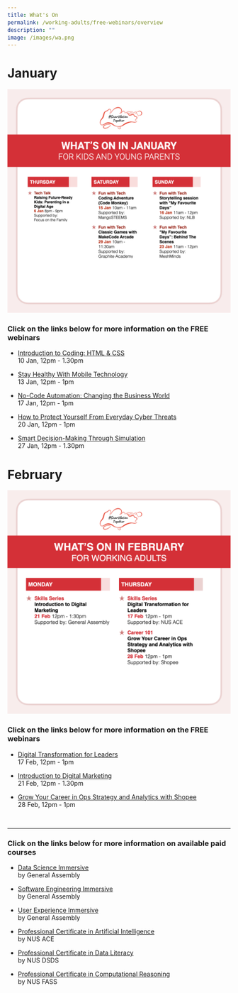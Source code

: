 ```yaml
---
title: What's On
permalink: /working-adults/free-webinars/overview
description: ""
image: /images/wa.png
---
```

# January

![Free webinars in January for working adults](/images/snt_jan_22_kids.jpeg)

### Click on the links below for more information on the FREE webinars

* [Introduction to Coding: HTML & CSS](/working-adults/free-webinars/coding-html-and-css-jan2022) <br>
10 Jan,  12pm - 1.30pm
 
* [Stay Healthy With Mobile Technology](/working-adults/free-webinars/stay-healthy-with-mobile-technology-jan2022) <br>
13 Jan,  12pm - 1pm
 
* [No-Code Automation: Changing the Business World](/working-adults/free-webinars/no-code-automation-changing-the-business-world-jan2022)<br>
 17 Jan, 12pm - 1pm  
 
* [How to Protect Yourself From Everyday Cyber Threats](/working-adults/free-webinars/protect-from-everyday-cyber-threats-jan2022) <br>
 20 Jan, 12pm - 1pm

 * [Smart Decision-Making Through Simulation](/working-adults/free-webinars/smart-decision-making-through-simulation-jan2022) <br>
 27 Jan, 12pm - 1.30pm
 
 # February
 
![Free webinars in February for working adults](/images/feb-2022/Overview-WA.png)

### Click on the links below for more information on the FREE webinars

* [ Digital Transformation for Leaders](/working-adults/free-webinars/digital-transformation-feb2022) <br>
17 Feb,  12pm - 1pm
 
* [Introduction to Digital Marketing](/working-adults/free-webinars/digital-marketing-feb2022)<br>
 21 Feb, 12pm - 1.30pm  
 
* [Grow Your Career in Ops Strategy and Analytics with Shopee](/working-adults/free-webinars/grow-your-career-feb2022) <br>
 28 Feb, 12pm - 1pm
 
<br>

***

###  Click on the links below for more information on available paid courses

* [Data Science Immersive](/working-adults/paid-courses/ga-data-sci) <br>
 by General Assembly
 
* [Software Engineering Immersive](/working-adults/paid-courses/ga-software-eng) <br>
 by General Assembly
 
* [User Experience Immersive](/working-adults/paid-courses/ga-user-exp) <br>
 by General Assembly 
 
* [Professional Certificate in Artificial Intelligence](/working-adults/deep-dive/nus-ai) <br>
 by NUS ACE
 
* [Professional Certificate in Data Literacy](/working-adults/paid-courses/nus-data-lit) <br>
 by NUS DSDS
 
 * [Professional Certificate in Computational Reasoning](/working-adults/paid-courses/nus-cr) <br>
 by NUS FASS
